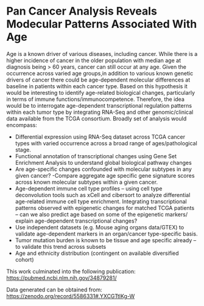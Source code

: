 # Pan Cancer Analysis Reveals Modecular Patterns Associated With Age

Age is a known driver of various diseases, including cancer. While there is a higher incidence of cancer in the older population with median age at diagnosis being > 60 years, cancer can still occur at any age. Given the occurrence across varied age groups,in addition to various known genetic drivers of cancer there could be age-dependent molecular differences at baseline in patients within each cancer type. Based on this hypothesis it would be interesting to identify age-related biological changes, particularly in terms of immune functions/immunocompetence. Therefore, the idea would be to interrogate age-dependent transcriptional regulation patterns within each tumor type by integrating RNA-Seq and other genomic/clinical data available from the TCGA consortium. Broadly set of analysis would encompass:

* Differential expression using RNA-Seq dataset across TCGA cancer types with varied occurrence across a broad range of ages/pathological stage.
* Functional annotation of transcriptional changes using Gene Set Enrichment Analysis to understand global biological pathway changes
* Are age-specific changes confounded with molecular subtypes in any given cancer? -Compare aggregate age specific gene signature scores across known molecular subtypes within a given cancer.
* Age-dependent immune cell type profiles – using cell type deconvolution tools such as xCell and cibersort to analyze differential age-related immune cell type enrichment.
Integrating transcriptional patterns observed with epigenetic changes for matched TCGA patients – can we also predict age based on some of the epigenetic markers/ explain age-dependent transcriptional changes?
* Use independent datasets (e.g. Mouse aging organs data/GTEX) to validate age-dependent markers in an organ/cancer type-specific basis.
* Tumor mutation burden is known to be tissue and age specific already – to validate this trend across subsets
* Age and ethnicity distribution (contingent on available diversified cohort)

This work culminated into the following publication: https://pubmed.ncbi.nlm.nih.gov/34879281/

Data generated can be obtained from: https://zenodo.org/record/5586331#.YXCGTtlKg-W
